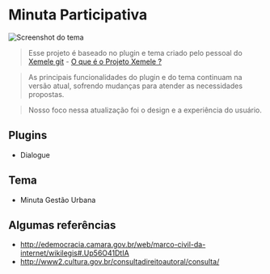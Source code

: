 # Minuta Participativa

![Screenshot do tema](https://raw.github.com/pmsp-smdu/minuta-participativa/master/wp-content/themes/minuta-gestaourbana/screenshot.png "design proposto")

>Esse projeto é baseado no plugin e tema criado pelo pessoal do [Xemele git](http://xemele.cultura.gov.br/git) - [O que é o Projeto Xemele ?](http://www2.cultura.gov.br/site/2009/01/20/xemele-2/)

>As principais funcionalidades do plugin e do tema continuam na versão atual, sofrendo mudanças para atender as necessidades propostas.

>Nosso foco nessa atualização foi o design e a experiência do usuário.

## Plugins

* Dialogue

## Tema

* Minuta Gestão Urbana

## Algumas referências

* http://edemocracia.camara.gov.br/web/marco-civil-da-internet/wikilegis#.Up56O41DtIA
* http://www2.cultura.gov.br/consultadireitoautoral/consulta/
